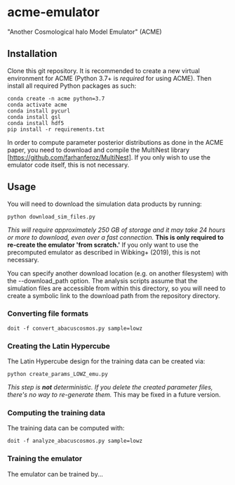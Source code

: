 # acme-emulator
"Another Cosmological halo Model Emulator" (ACME)

## Installation

Clone this git repository. It is recommended to create a new virtual environment for ACME (Python 3.7+ is *required* for using ACME). Then install all required Python packages as such:
```
conda create -n acme python=3.7
conda activate acme
conda install pycurl
conda install gsl
conda install hdf5
pip install -r requirements.txt
```

In order to compute parameter posterior distributions as done in the ACME paper, you need to download and compile the MultiNest library [https://github.com/farhanferoz/MultiNest]. If you only wish to use the emulator code itself, this is not necessary.

## Usage

You will need to download the simulation data products by running:
```
python download_sim_files.py
```

*This will require approximately 250 GB of storage and it may take 24 hours or more to download, even over a fast connection.* **This is only required to re-create the emulator 'from scratch.'** If you only want to use the precomputed emulator as described in Wibking+ (2019), this is not necessary.

You can specify another download location (e.g. on another filesystem) with the --download_path option. The analysis scripts assume that the simulation files are accessible from within this directory, so you will need to create a symbolic link to the download path from the repository directory.

### Converting file formats

```
doit -f convert_abacuscosmos.py sample=lowz
```

### Creating the Latin Hypercube

The Latin Hypercube design for the training data can be created via:
```
python create_params_LOWZ_emu.py
```
*This step is **not** deterministic. If you delete the created parameter files, there's no way to re-generate them.* This may be fixed in a future version.

### Computing the training data

The training data can be computed with:
```
doit -f analyze_abacuscosmos.py sample=lowz
```

### Training the emulator

The emulator can be trained by...



